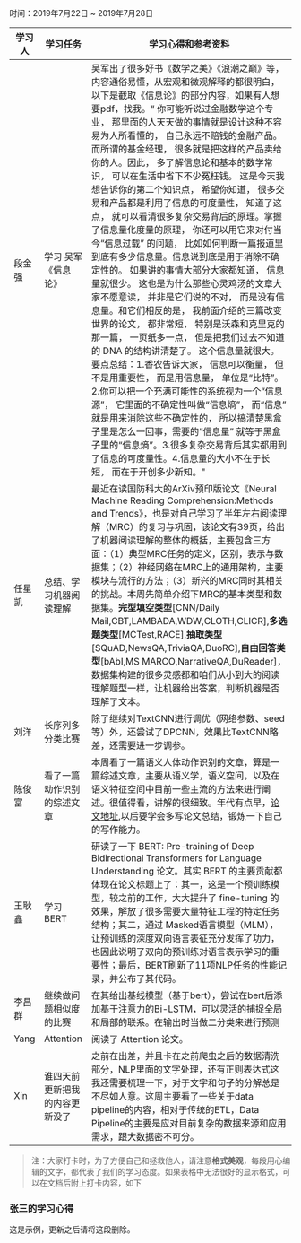 时间：2019年7月22日 ~ 2019年7月28日

| 学习人 | 学习任务                   | 学习心得和参考资料                                           |
| ------ | -------------------------- | ------------------------------------------------------------ |
| 段金强 | 学习 吴军《信息论》        | 吴军出了很多好书《数学之美》《浪潮之巅》等，内容通俗易懂，从宏观和微观解释的都很明白，以下是截取《信息论》的部分内容，如果有人想要pdf，找我。“ 你可能听说过金融数学这个专业， 那里面的人天天做的事情就是设计这种不容易为人所看懂的， 自己永远不赔钱的金融产品。 而所谓的基金经理， 很多就是把这样的产品卖给你的人。因此， 多了解信息论和基本的数学常识， 可以在生活中省下不少冤枉钱。 这是今天我想告诉你的第二个知识点， 希望你知道， 很多交易和产品都是利用了信息的可度量性， 知道了这点， 就可以看清很多复杂交易背后的原理。掌握了信息量化度量的原理， 你还可以用它来对付当今“信息过载” 的问题， 比如如何判断一篇报道里到底有多少信息量。信息说到底是用于消除不确定性的。 如果讲的事情大部分大家都知道， 信息量就很少。 这也是为什么那些心灵鸡汤的文章大家不愿意读， 并非是它们说的不对， 而是没有信息量。和它们相反的是， 我前面介绍的三篇改变世界的论文， 都非常短， 特别是沃森和克里克的那一篇， 一页纸多一点， 但是把我们过去不知道的 DNA 的结构讲清楚了。 这个信息量就很大。 要点总结：1.香农告诉大家， 信息可以衡量， 但不是用重要性， 而是用信息量， 单位是“比特”。2.你可以把一个充满可能性的系统视为一个“信息源”， 它里面的不确定性叫做“信息熵”， 而“信息” 就是用来消除这些不确定性的， 所以搞清楚黑盒子里是怎么一回事，需要的“信息量” 就等于黑盒子里的“信息熵”。3.很多复杂交易背后其实都用到了信息的可度量性。4.信息量的大小不在于长短， 而在于开创多少新知。" |
| 任星凯 | 总结、学习机器阅读理解     | 最近在读国防科大的ArXiv预印版论文《Neural Machine Reading Comprehension:Methods and Trends》，也是对自己学习了半年左右阅读理解（MRC）的复习与巩固，该论文有39页，给出了机器阅读理解的整体的概括，主要包含三方面：（1）典型MRC任务的定义，区别，表示与数据集；（2）神经网络在MRC上的通用架构，主要模块与流行的方法；（3）新兴的MRC同时其相关的挑战。本周先简单介绍下MRC的基本类型和数据集。**完型填空类型**[CNN/Daily Mail,CBT,LAMBADA,WDW,CLOTH,CLICR],**多选题类型**[MCTest,RACE],**抽取类型**[SQuAD,NewsQA,TriviaQA,DuoRC],**自由回答类型**[bAbI,MS MARCO,NarrativeQA,DuReader]，数据集构建的很多灵感都和咱们从小到大的阅读理解题型一样，让机器给出答案，判断机器是否理解了文本。 |
| 刘洋   | 长序列多分类比赛           | 除了继续对TextCNN进行调优（网络参数、seed等）外，还尝试了DPCNN，效果比TextCNN略差，还需要进一步调参。 |
| 陈俊富 | 看了一篇动作识别的综述文章 | 本周看了一篇语义人体动作识别的文章，算是一篇综述文章，主要从语义学，语义空间，以及在语义特征空间中目前一些主流的方法来进行阐述。很值得看，讲解的很细致。年代有点早，[论文地址](https://dl.acm.org/citation.cfm?id=2779412),以后要学会多写论文总结，锻炼一下自己的写作能力。 |
| 王耿鑫 | 学习 BERT                  | 研读了一下 BERT: Pre-training of Deep Bidirectional Transformers for Language Understanding 论文。其实 BERT 的主要贡献都体现在论文标题上了：其一，这是一个预训练模型，较之前的工作，大大提升了 fine-tuning 的效果，解放了很多需要大量特征工程的特定任务结构；其二，通过 Masked语言模型（MLM），让预训练的深度双向语言表征充分发挥了功力，也因此说明了双向的预训练对语言表示学习的重要性；最后，BERT刷新了11项NLP任务的性能记录，并公布了其代码。 |
| 李昌群 | 继续做问题相似度的比赛     | 在其给出基线模型（基于bert），尝试在bert后添加基于注意力的Bi-LSTM，可以灵活的捕捉全局和局部的联系。在输出时当做二分类来进行预测 |
| Yang | Attention |阅读了 Attention 论文。|
| Xin | 谁四天前更新把我的内容更新没了 | 之前在出差，并且卡在之前爬虫之后的数据清洗部分，NLP里面的文字处理，还有正则表达式这我还需要梳理一下，对于文字和句子的分解总是不尽如人意。这周主要看了一些关于data pipeline的内容，相对于传统的ETL，Data Pipeline的主要是应对目前复杂的数据来源和应用需求，跟大数据密不可分。 |

> 注：大家打卡时，为了方便自己和拯救他人，请注意**格式美观**，每段用心编辑的文字，都代表了我们的学习态度。如果表格中无法很好的显示格式，可以在文档后附上打卡内容，如下

### 张三的学习心得
这是示例，更新之后请将这段删除。

